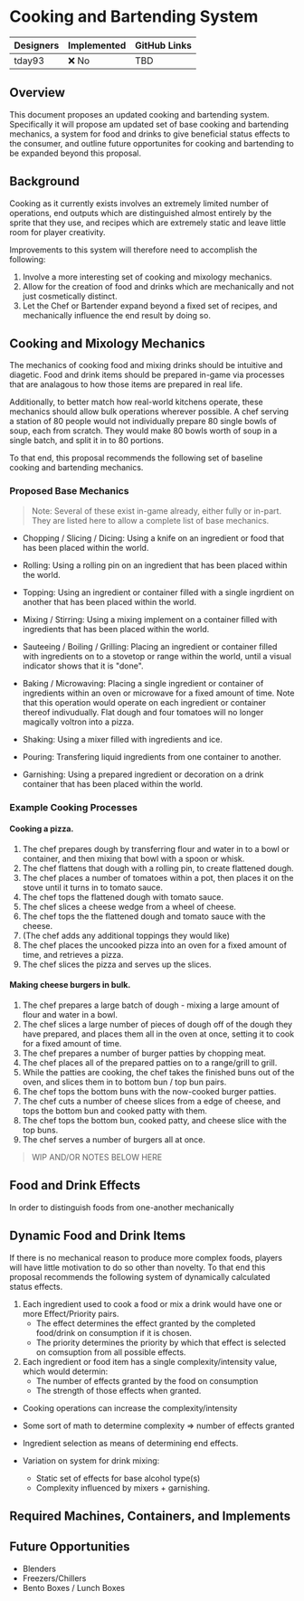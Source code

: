 # Cooking and Bartending System

| Designers | Implemented | GitHub Links |
|---|---|---|
| tday93 | :x: No | TBD |

## Overview

This document proposes an updated cooking and bartending system. Specifically it will propose am updated set of base cooking
and bartending mechanics, a system for food and drinks to give beneficial status effects to the consumer, and outline
future opportunites for cooking and bartending to be expanded beyond this proposal.


## Background

Cooking as it currently exists involves an extremely limited number of operations, end outputs which are
distinguished almost entirely by the sprite that they use, and recipes which are extremely static and leave little
room for player creativity.

Improvements to this system will therefore need to accomplish the following:

1. Involve a more interesting set of cooking and mixology mechanics.
2. Allow for the creation of food and drinks which are mechanically and not just cosmetically distinct.
3. Let the Chef or Bartender expand beyond a fixed set of recipes, and mechanically influence the end result by doing
   so.


## Cooking and Mixology Mechanics

The mechanics of cooking food and mixing drinks should be intuitive and diagetic. Food and drink items should be
prepared in-game via processes that are analagous to how those items are prepared in real life.

Additionally, to better match how real-world kitchens operate, these mechanics should allow bulk operations wherever
possible. A chef serving a station of 80 people would not individually prepare 80 single bowls of soup, each from
scratch. They would make 80 bowls worth of soup in a single batch, and split it in to 80 portions.

To that end, this proposal recommends the following set of baseline cooking and bartending mechanics.

### Proposed Base Mechanics

> Note: Several of these exist in-game already, either fully or in-part. They are listed here to allow a complete list
> of base mechanics.

* Chopping / Slicing / Dicing: Using a knife on an ingredient or food that has been placed within the world.
* Rolling: Using a rolling pin on an ingredient that has been placed within the world.
* Topping: Using an ingredient or container filled with a single ingrdient on another that has been placed within the world.
* Mixing / Stirring: Using a mixing implement on a container filled with ingredients that has been placed within the world.
* Sauteeing / Boiling / Grilling: Placing an ingredient or container filled with ingredients on to a stovetop or range within the
    world, until a visual indicator shows that it is "done".
* Baking / Microwaving: Placing a single ingredient or container of ingredients within an oven or microwave for a fixed
    amount of time. Note that this operation would operate on each ingredient or container thereof indivudually. Flat
    dough and four tomatoes will no longer magically voltron into a pizza.

* Shaking: Using a mixer filled with ingredients and ice.
* Pouring: Transfering liquid ingredients from one container to another.
* Garnishing: Using a prepared ingredient or decoration on a drink container that has been placed within the world.


### Example Cooking Processes


#### Cooking a pizza.

1. The chef prepares dough by transferring flour and water in to a bowl or container, and then mixing that bowl with a
   spoon or whisk.
2. The chef flattens that dough with a rolling pin, to create flattened dough.
3. The chef places a number of tomatoes within a pot, then places it on the stove until it turns in to tomato sauce.
4. The chef tops the flattened dough with tomato sauce.
4. The chef slices a cheese wedge from a wheel of cheese.
5. The chef tops the the flattened dough and tomato sauce with the cheese.
6. (The chef adds any additional toppings they would like)
7. The chef places the uncooked pizza into an oven for a fixed amount of time, and retrieves a pizza.
8. The chef slices the pizza and serves up the slices.

#### Making cheese burgers in bulk.

1. The chef prepares a large batch of dough - mixing a large amount of flour and water in a bowl.
2. The chef slices a large number of pieces of dough off of the dough they have prepared, and places them all in the
   oven at once, setting it to cook for a fixed amount of time.
3. The chef prepares a number of burger patties by chopping meat.
4. The chef places all of the prepared patties on to a range/grill to grill.
5. While the patties are cooking, the chef takes the finished buns out of the oven, and slices them in to bottom bun /
   top bun pairs.
6. The chef tops the bottom buns with the now-cooked burger patties.
7. The chef cuts a number of cheese slices from a edge of cheese, and tops the bottom bun and cooked patty with them.
8. The chef tops the bottom bun, cooked patty, and cheese slice with the top buns.
9. The chef serves a number of burgers all at once.


> WIP AND/OR NOTES BELOW HERE

## Food and Drink Effects

In order to distinguish foods from one-another mechanically






## Dynamic Food and Drink Items

If there is no mechanical reason to produce more complex foods, players will have little motivation to do so other than
novelty. To that end this proposal recommends the following system of dynamically calculated status effects.

1. Each ingredient used to cook a food or mix a drink would have one or more Effect/Priority pairs.
    * The effect determines the effect granted by the completed food/drink on consumption if it is chosen.
    * The priority determines the priority by which that effect is selected on comsuption from all possible effects.
2. Each ingredient or food item has a single complexity/intensity value, which would determin:
   * The number of effects granted by the food on consumption
   * The strength of those effects when granted.

* Cooking operations can increase the complexity/intensity
* Some sort of math to determine complexity => number of effects granted
* Ingredient selection as means of determining end effects.


* Variation on system for drink mixing:
   * Static set of effects for base alcohol type(s)
   * Complexity influenced by mixers + garnishing.


## Required Machines, Containers, and Implements


## Future Opportunities


* Blenders
* Freezers/Chillers
* Bento Boxes / Lunch Boxes






